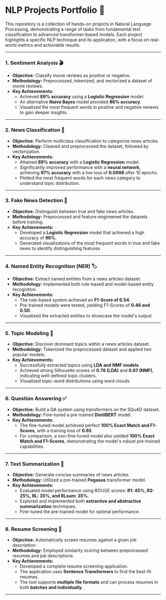 # NLP Projects Portfolio 🧠

This repository is a collection of hands-on projects in Natural Language Processing, demonstrating a range of tasks from fundamental text classification to advanced transformer-based models. Each project highlights a specific NLP technique and its application, with a focus on real-world metrics and actionable results.

---

### 1. Sentiment Analysis 🎬
* **Objective:** Classify movie reviews as positive or negative.
* **Methodology:** Preprocessed, tokenized, and vectorized a dataset of movie reviews.
* **Key Achievements:**
    * Achieved **89% accuracy** using a **Logistic Regression** model.
    * An alternative **Naive Bayes** model provided **86% accuracy**.
    * Visualized the most frequent words in positive and negative reviews to gain deeper insights.

---

### 2. News Classification 📰
* **Objective:** Perform multiclass classification to categorize news articles.
* **Methodology:** Cleaned and preprocessed the dataset, followed by vectorization.
* **Key Achievements:**
    * Attained **89% accuracy** with a **Logistic Regression** model.
    * Significantly improved performance with a **neural network**, achieving **97% accuracy** with a low loss of **0.0998** after 10 epochs.
    * Plotted the most frequent words for each news category to understand topic distribution.

---

### 3. Fake News Detection 💯
* **Objective:** Distinguish between true and fake news articles.
* **Methodology:** Preprocessed and feature-engineered the datasets before training.
* **Key Achievements:**
    * Developed a **Logistic Regression** model that achieved a high accuracy of **96%**.
    * Generated visualizations of the most frequent words in true and fake news to identify distinguishing features.

---

### 4. Named Entity Recognition (NER) 🏷️
* **Objective:** Extract named entities from a news articles dataset.
* **Methodology:** Implemented both rule-based and model-based entity recognition.
* **Key Achievements:**
    * The rule-based system achieved an **F1-Score of 0.54**.
    * Pre-trained models were tested, yielding F1-Scores of **0.46 and 0.50**.
    * Visualized the extracted entities to showcase the model's output.

---

### 5. Topic Modeling 📖
* **Objective:** Discover dominant topics within a news articles dataset.
* **Methodology:** Tokenized the preprocessed dataset and applied two popular models.
* **Key Achievements:**
    * Successfully extracted topics using **LDA and NMF models**.
    * Achieved strong Silhouette scores of **0.76 (LDA)** and **0.67 (NMF)**, indicating well-defined topic clusters.
    * Visualized topic-word distributions using word clouds.

---

### 6. Question Answering ✅
* **Objective:** Build a QA system using transformers on the SQuAD dataset.
* **Methodology:** Fine-tuned a pre-trained **DistilBERT** model.
* **Key Achievements:**
    * The fine-tuned model achieved perfect **100% Exact Match and F1-Scores**, with a training loss of **0.65**.
    * For comparison, a non-fine-tuned model also yielded **100% Exact Match and F1-Scores**, demonstrating the model's robust pre-trained capabilities.

---

### 7. Text Summarization 📝
* **Objective:** Generate concise summaries of news articles.
* **Methodology:** Utilized a pre-trained **Pegasus** transformer model.
* **Key Achievements:**
    * Evaluated model performance using ROUGE scores: **R1: 45%, R2: 25%, RL: 35%, and RLsum: 35%**.
    * Explored and implemented both **extractive and abstractive summarization** techniques.
    * Fine-tuned the pre-trained model for optimal performance.

---

### 8. Resume Screening 🎯
* **Objective:** Automatically screen resumes against a given job description.
* **Methodology:** Employed similarity scoring between preprocessed resumes and job descriptions.
* **Key Achievements:**
    * Developed a complete resume screening application.
    * The application uses **Sentence Transformers** to find the best-fit resumes.
    * The tool supports **multiple file formats** and can process resumes in both **batches and individually**.

---
